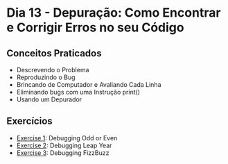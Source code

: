 # Dia 13 - Depuração: Como Encontrar e Corrigir Erros no seu Código
## Conceitos Praticados
- Descrevendo o Problema
- Reproduzindo o Bug
- Brincando de Computador e Avaliando Cada Linha
- Eliminando bugs com uma Instrução print()
- Usando um Depurador
## Exercícios
- [Exercise 1](https://github.com/phillipai/100-days-of-code-python/tree/main/day13/Exercise%201%20-%20Debugging%20Odd%20or%20Even): Debugging Odd or Even
- [Exercise 2](https://github.com/phillipai/100-days-of-code-python/tree/main/day13/Exercise%202%20-%20Debugging%20Leap%20Year): Debugging Leap Year
- [Exercise 3](https://github.com/phillipai/100-days-of-code-python/tree/main/day13/Exercise%203%20-%20Debugging%20FizzBuzz): Debugging FizzBuzz
